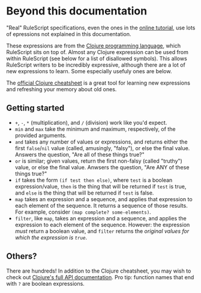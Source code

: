 # Beyond this documentation

"Real" RuleScript specifications, even the ones in the [online tutorial](https://rulescript.org/try), use lots of epressions not explained in this documentation.

These expressions are from the [Clojure programming language](https://clojure.org), which RuleScript sits on top of. Almost any Clojure expression can be used from within RuleScript (see below for a list of disallowed symbols). This allows RuleScript writers to be incredibly expressive, although there are a lot of new expressions to learn. Some especially usefuly ones are below.

The [official Clojure cheatsheet](https://clojure.org/api/cheatsheet) is a great tool for learning new expressions and refreshing your memory about old ones.

## Getting started

- `+`, `-`, `*` (multiplication), and `/` (division) work like you'd expect.
- `min` and `max` take the minimum and maximum, respectively, of the provided arguments.
- `and` takes any number of values or expressions, and returns either the first `false`/`nil` value (called, amusingly, "falsy"), or else the final value. Answers the question, "Are all of these things true?"
- `or` is similar; given values, return the first non-falsy (called "truthy") value, or else the final value. Anwsers the question, "Are ANY of these things true?"
- `if` takes the form `(if test then else)`, where `test` is a boolean expression/value, `then` is the thing that will be returned if `test` is true, and `else` is the thing that will be returned if `test` is false.
- `map` takes an expression and a sequence, and applies that expression to each element of the sequence. It returns a sequence of those results. For example, consider `(map complete? some-elements)`.
- `filter`, like `map`, takes an expression and a sequence, and applies the expression to each element of the sequence. However: the expression *must* return a boolean value, and `filter` returns the *original values for which the expression is `true`*.

## Others?

There are hundreds! In addition to the Clojure cheatsheet, you may wish to check out [Clojure's full API documentation](https://clojure.org/api/api). Pro tip: function names that end with `?` are boolean expressions.
